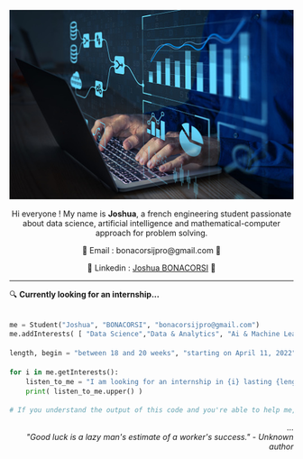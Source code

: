 
<p align="center"><img src="wallpapergithub.jpg" /></p>


<p align="center">Hi everyone ! My name is <b>Joshua</b>, a french engineering student passionate about data science, artificial intelligence and mathematical-computer approach for problem solving. </p>
<p align="center">📧 Email : bonacorsijpro@gmail.com 📧</p>
<p align="center">💼 Linkedin : <a href="https://www.linkedin.com/in/joshuabonacorsi">Joshua BONACORSI</a> 💼 </p>


---
:mag: __Currently looking for an internship...__

```python

me = Student("Joshua", "BONACORSI", "bonacorsijpro@gmail.com")
me.addInterests( [ "Data Science","Data & Analytics", "Ai & Machine Learning" ] )

length, begin = "between 18 and 20 weeks", "starting on April 11, 2022"

for i in me.getInterests():
    listen_to_me = "I am looking for an internship in {i} lasting {length} and {begin} !"
    print( listen_to_me.upper() )
    
# If you understand the output of this code and you're able to help me, then contact me ;)
```
<p align="right">
    ... <br>
     <i>"Good luck is a lazy man's estimate of a worker's success." - Unknown author</i>
</p>

<!--
**JoshuaBonacorsi/JoshuaBonacorsi** is a ✨ _special_ ✨ repository because its `README.md` (this file) appears on your GitHub profile.

Here are some ideas to get you started:

- 🔭 I’m currently working on ...
- 🌱 I’m currently learning ...
- 👯 I’m looking to collaborate on ...
- 🤔 I’m looking for help with ...
- 💬 Ask me about ...
- 📫 How to reach me: ...
- 😄 Pronouns: 
- ⚡ Fun fact: ...
-->

